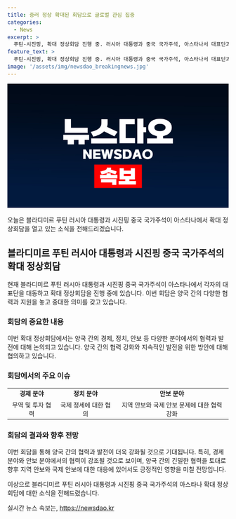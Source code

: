 ```yaml
---
title: 중러 정상 확대된 회담으로 글로벌 관심 집중
categories:
  - News
excerpt: >
  푸틴-시진핑, 확대 정상회담 진행 중. 러시아 대통령과 중국 국가주석, 아스타나서 대표단과 만나 협의.
feature_text: >
  푸틴-시진핑, 확대 정상회담 진행 중. 러시아 대통령과 중국 국가주석, 아스타나서 대표단과 만나 협의.
image: '/assets/img/newsdao_breakingnews.jpg'
---
```


<p><img src="/assets/img/newsdao_breakingnews.jpg" alt="firstkoreanews 속보" /></p>

<p>오늘은 블라디미르 푸틴 러시아 대통령과 시진핑 중국 국가주석이 아스타나에서 확대 정상회담을 열고 있는 소식을 전해드리겠습니다.</p>

<h2 data-ke-size="size26">블라디미르 푸틴 러시아 대통령과 시진핑 중국 국가주석의 확대 정상회담</h2>

<p data-ke-size="size16">현재 블라디미르 푸틴 러시아 대통령과 시진핑 중국 국가주석이 아스타나에서 각자의 대표단을 대동하고 확대 정상회담을 진행 중에 있습니다. 이번 회담은 양국 간의 다양한 협력과 지원을 놓고 중대한 의미를 갖고 있습니다.</p>

<h3>회담의 중요한 내용</h3>

<p data-ke-size="size16">이번 확대 정상회담에서는 양국 간의 경제, 정치, 안보 등 다양한 분야에서의 협력과 발전에 대해 논의되고 있습니다. 양국 간의 협력 강화와 지속적인 발전을 위한 방안에 대해 협의하고 있습니다.</p>

<h3>회담에서의 주요 이슈</h3>

<table>
  <tr>
    <td style="text-align: center; height: 17px;"><b>경제 분야</b></td>
    <td style="text-align: center; height: 17px;"><b>정치 분야</b></td>
    <td style="text-align: center; height: 17px;"><b>안보 분야</b></td>
  </tr>
  <tr>
    <td style="text-align: center; height: 17px;">무역 및 투자 협력</td>
    <td style="text-align: center; height: 17px;">국제 정세에 대한 협의</td>
    <td style="text-align: center; height: 17px;">지역 안보와 국제 안보 문제에 대한 협력 강화</td>
  </tr>
</table>

<h3>회담의 결과와 향후 전망</h3>

<p data-ke-size="size16">이번 회담을 통해 양국 간의 협력과 발전이 더욱 강화될 것으로 기대됩니다. 특히, 경제 분야와 안보 분야에서의 협력이 강조될 것으로 보이며, 양국 간의 긴밀한 협력을 토대로 향후 지역 안보와 국제 안보에 대한 대응에 있어서도 긍정적인 영향을 미칠 전망입니다.</p>

<p>이상으로 블라디미르 푸틴 러시아 대통령과 시진핑 중국 국가주석의 아스타나 확대 정상회담에 대한 소식을 전해드렸습니다.</p>
실시간 뉴스 속보는, <a href="https://newsdao.kr" rel="dofollow">https://newsdao.kr</a>



